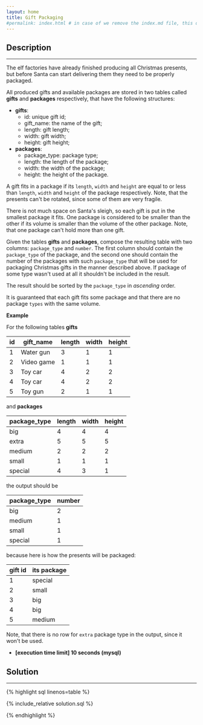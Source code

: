```yaml
---
layout: home
title: Gift Packaging
#permalink: index.html # in case of we remove the index.md file, this doc will be the index page
---
```


<div class="row">
<div class="columnStmt" markdown="1">

## Description
------

The elf factories have already finished producing all Christmas presents, but before Santa can start delivering them they need to be properly packaged.

All produced gifts and available packages are stored in two tables called **gifts** and **packages** respectively, that have the following structures:

* **gifts**:
  * id: unique gift id;
  * gift_name: the name of the gift;
  * length: gift length;
  * width: gift width;
  * height: gift height;
* **packages**:
  * package_type: package type;
  * length: the length of the package;
  * width: the width of the package;
  * height: the height of the package.

A gift fits in a package if its <code>length</code>, <code>width</code> and <code>height</code> are equal to or less than <code>length</code>, <code>width</code> and <code>height</code> of the package respectively. Note, that the presents can't be rotated, since some of them are very fragile.

There is not much space on Santa's sleigh, so each gift is put in the smallest package it fits. One package is considered to be smaller than the other if its volume is smaller than the volume of the other package. Note, that one package can't hold more than one gift.

Given the tables **gifts** and **packages**, compose the resulting table with two columns: <code>package_type</code> and <code>number</code>. The first column should contain the <code>package_type</code> of the package, and the second one should contain the number of the packages with such <code>package_type</code> that will be used for packaging Christmas gifts in the manner described above. If package of some type wasn't used at all it shouldn't be included in the result.

The result should be sorted by the <code>package_type</code> in *ascending* order.

It is guaranteed that each gift fits some package and that there are no package <code>types</code> with the same volume.

**Example**

For the following tables **gifts**

| id  | gift_name  | length | width | height |
| --- | ---------- | ------ | ----- | ------ |
| 1   | Water gun  | 3      | 1     | 1      |
| 2   | Video game | 1      | 1     | 1      |
| 3   | Toy car    | 4      | 2     | 2      |
| 4   | Toy car    | 4      | 2     | 2      |
| 5   | Toy gun    | 2      | 1     | 1      |

and **packages**

| package_type | length | width | height |
| ------------ | ------ | ----- | ------ |
| big          | 4      | 4     | 4      |
| extra        | 5      | 5     | 5      |
| medium       | 2      | 2     | 2      |
| small        | 1      | 1     | 1      |
| special      | 4      | 3     | 1      |

the output should be

| package_type | number |
| ------------ | ------ |
| big          | 2      |
| medium       | 1      |
| small        | 1      |
| special      | 1      |

because here is how the presents will be packaged:

| gift id | its package |
| ------- | ----------- |
| 1       | special     |
| 2       | small       |
| 3       | big         |
| 4       | big         |
| 5       | medium      |


Note, that there is no row for <code>extra</code> package type in the output, since it won't be used.

* **[execution time limit] 10 seconds (mysql)**

</div>
<div class="columnSol" markdown="1">

## Solution
------

{% highlight sql linenos=table %}

{% include_relative solution.sql %}

{% endhighlight %}

</div>
</div>
